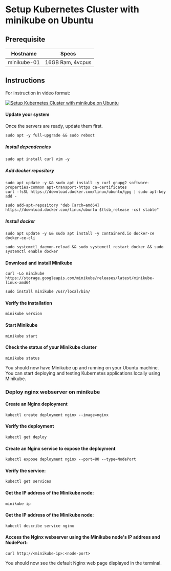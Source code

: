# Setup Kubernetes Cluster with minikube on Ubuntu

## Prerequisite


| Hostname |	Specs |
| --- | --- |
| minikube-01  |	16GB Ram, 4vcpus |

## Instructions

For instruction in video format:

[![Setup Kubernetes Cluster with minikube on Ubuntu](https://i.ytimg.com/vi/jNFAvZOZSGc/hqdefault.jpg)](https://www.youtube.com/embed/jNFAvZOZSGc)

#### Update your system
Once the servers are ready, update them first.
```
sudo apt -y full-upgrade && sudo reboot
```

##### Install dependencies
```
sudo apt install curl vim -y
```
##### Add docker repository
```
sudo apt update -y && sudo apt install -y curl gnupg2 software-properties-common apt-transport-https ca-certificates
curl -fsSL https://download.docker.com/linux/ubuntu/gpg | sudo apt-key add -
```

```
sudo add-apt-repository "deb [arch=amd64] https://download.docker.com/linux/ubuntu $(lsb_release -cs) stable"
```

##### Install docker
```
sudo apt update -y && sudo apt install -y containerd.io docker-ce docker-ce-cli
```

```
sudo systemctl daemon-reload && sudo systemctl restart docker && sudo systemctl enable docker
```

#### Download and install Minikube
```
curl -Lo minikube https://storage.googleapis.com/minikube/releases/latest/minikube-linux-amd64

sudo install minikube /usr/local/bin/
```

#### Verify the installation
```
minikube version
```

#### Start Minikube
```
minikube start
```

#### Check the status of your Minikube cluster
```
minikube status
```

You should now have Minikube up and running on your Ubuntu machine. You can start deploying and testing Kubernetes applications locally using Minikube.


### Deploy nginx webserver on minikube
#### Create an Nginx deployment
```
kubectl create deployment nginx --image=nginx
```

#### Verify the deployment
```
kubectl get deploy
```

#### Create an Nginx service to expose the deployment
```
kubectl expose deployment nginx --port=80 --type=NodePort
```

#### Verify the service:
```
kubectl get services
```

#### Get the IP address of the Minikube node:
```
minikube ip
```

#### Get the IP address of the Minikube node:
```
kubectl describe service nginx
```

#### Access the Nginx webserver using the Minikube node's IP address and NodePort:
```
curl http://<minikube-ip>:<node-port>
```

You should now see the default Nginx web page displayed in the terminal. 



